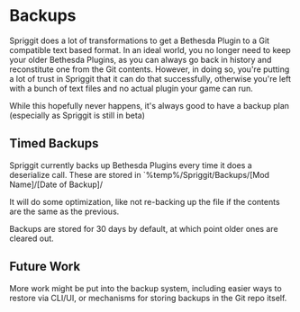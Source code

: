 # Backups

Spriggit does a lot of transformations to get a Bethesda Plugin to a Git compatible text based format.  In an ideal world, you no longer need to keep your older Bethesda Plugins, as you can always go back in history and reconstitute one from the Git contents.  However, in doing so, you're putting a lot of trust in Spriggit that it can do that successfully, otherwise you're left with a bunch of text files and no actual plugin your game can run.  

While this hopefully never happens, it's always good to have a backup plan (especially as Spriggit is still in beta)

## Timed Backups

Spriggit currently backs up Bethesda Plugins every time it does a deserialize call.  These are stored in
`%temp%/Spriggit/Backups/[Mod Name]/[Date of Backup]/

It will do some optimization, like not re-backing up the file if the contents are the same as the previous.  

Backups are stored for 30 days by default, at which point older ones are cleared out.

## Future Work

More work might be put into the backup system, including easier ways to restore via CLI/UI, or mechanisms for storing backups in the Git repo itself.